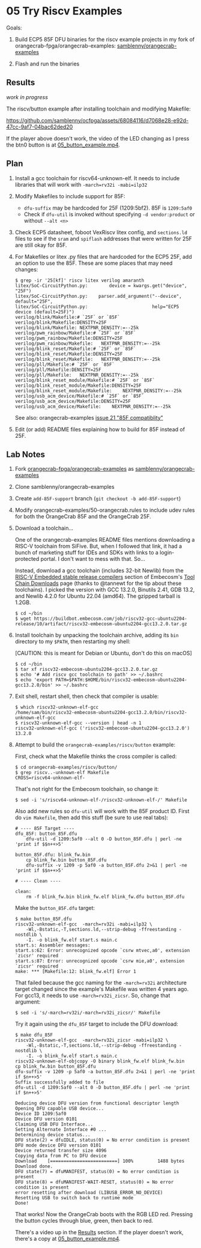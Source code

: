 # 05 Try Riscv Examples

Goals:

1. Build ECP5 85F DFU binaries for the riscv example projects in my fork of
   orangecrab-fpga/orangecrab-examples:
   [samblenny/orangecrab-examples](https://github.com/samblenny/orangecrab-examples)

2. Flash and run the binaries


## Results

*work in progress*

The riscv/button example after installing toolchain and modifying Makefile:

https://github.com/samblenny/ocfpga/assets/68084116/d7068e28-e92d-47cc-9af7-04bac62ded20

If the player above doesn't work, the video of the LED changing as I press the
btn0 button is at [05_button_example.mp4](05_button_example.mp4).


## Plan

1. Install a gcc toolchain for riscv64-unknown-elf. It needs to include
   libraries that will work with `-march=rv32i -mabi=ilp32`

2. Modify Makefiles to include support for 85F:
   - `dfu-suffix` may be hardcoded for 25F (1209:5bf2). 85F is `1209:5af0`
   - Check if `dfu-util` is invoked without specifying `-d vendor:product` or
     without `--alt <n>`

3. Check ECP5 datasheet, foboot VexRiscv litex config, and `sections.ld` files
   to see if the `sram` and `spiflash` addresses that were written for 25F are
   still okay for 85F.

4. For Makefiles or litex .py files that are hardcoded for the ECP5 25F, add an
   option to use the 85F. These are some places that may need changes:

    ```
    $ grep -ir '25[kf]' riscv litex verilog amaranth
    litex/SoC-CircuitPython.py:        device = kwargs.get("device", "25F")
    litex/SoC-CircuitPython.py:    parser.add_argument("--device", default="25F",
    litex/SoC-CircuitPython.py:                        help="ECP5 device (default=25F)")
    verilog/blink/Makefile:# `25F` or `85F`
    verilog/blink/Makefile:DENSITY=25F
    verilog/blink/Makefile:	NEXTPNR_DENSITY:=--25k
    verilog/pwm_rainbow/Makefile:# `25F` or `85F`
    verilog/pwm_rainbow/Makefile:DENSITY=25F
    verilog/pwm_rainbow/Makefile:	NEXTPNR_DENSITY:=--25k
    verilog/blink_reset/Makefile:# `25F` or `85F`
    verilog/blink_reset/Makefile:DENSITY=25F
    verilog/blink_reset/Makefile:	NEXTPNR_DENSITY:=--25k
    verilog/pll/Makefile:# `25F` or `85F`
    verilog/pll/Makefile:DENSITY=25F
    verilog/pll/Makefile:	NEXTPNR_DENSITY:=--25k
    verilog/blink_reset_module/Makefile:# `25F` or `85F`
    verilog/blink_reset_module/Makefile:DENSITY=25F
    verilog/blink_reset_module/Makefile:	NEXTPNR_DENSITY:=--25k
    verilog/usb_acm_device/Makefile:# `25F` or `85F`
    verilog/usb_acm_device/Makefile:DENSITY=25F
    verilog/usb_acm_device/Makefile:	NEXTPNR_DENSITY:=--25k
    ```

   See also: orangecrab-examples
   [issue 21 "85F compatiblity"](https://github.com/orangecrab-fpga/orangecrab-examples/issues/21)

5. Edit (or add) README files explaining how to build for 85F instead of 25F.


## Lab Notes

1. Fork [orangecrab-fpga/orangecrab-examples](https://github.com/orangecrab-fpga/orangecrab-examples)
   as [samblenny/orangecrab-examples](https://github.com/samblenny/orangecrab-examples)

2. Clone samblenny/orangecrab-examples

3. Create `add-85F-support` branch (`git checkout -b add-85F-support`)

4. Modify orangecrab-examples/50-orangecrab.rules to include udev rules for
   both the OrangeCrab 85F and the OrangeCrab 25F.

5. Download a toolchain...

   One of the orangecrab-examples README files mentions downloading a RISC-V
   toolchain from SiFive. But, when I followed that link, it had a bunch of
   marketing stuff for IDEs and SDKs with links to a login-protected portal. I
   don't want to mess with that. So...

   Instead, download a gcc toolchain (includes 32-bit Newlib) from the
   [RISC-V Embedded stable release compilers](https://www.embecosm.com/resources/tool-chain-downloads/#riscv-stable)
   section of Embecosm's
   [Tool Chain Downloads](https://www.embecosm.com/resources/tool-chain-downloads/)
   page (thanks to \@tannewt for the tip about these toolchains). I picked the
   version with GCC 13.2.0, Binutils 2.41, GDB 13.2, and Newlib 4.2.0 for
   Ubuntu 22.04 (amd64). The gzipped tarball is 1.2GB.

    ```
    $ cd ~/bin
    $ wget https://buildbot.embecosm.com/job/riscv32-gcc-ubuntu2204-release/10/artifact/riscv32-embecosm-ubuntu2204-gcc13.2.0.tar.gz
    ```

6. Install toolchain by unpacking the toolchain archive, adding its `bin`
   directory to my `$PATH`, then restarting my shell:

   [CAUTION: this is meant for Debian or Ubuntu, don't do this on macOS]

    ```
    $ cd ~/bin
    $ tar xf riscv32-embecosm-ubuntu2204-gcc13.2.0.tar.gz
    $ echo '# Add riscv gcc toolchain to path' >> ~/.bashrc
    $ echo 'export PATH=$PATH:$HOME/bin/riscv32-embecosm-ubuntu2204-gcc13.2.0/bin' >> ~/.bashrc
    ```

7. Exit shell, restart shell, then check that compiler is usable:

    ```
    $ which riscv32-unknown-elf-gcc
    /home/sam/bin/riscv32-embecosm-ubuntu2204-gcc13.2.0/bin/riscv32-unknown-elf-gcc
    $ riscv32-unknown-elf-gcc --version | head -n 1
    riscv32-unknown-elf-gcc ('riscv32-embecosm-ubuntu2204-gcc13.2.0') 13.2.0
    ```

8. Attempt to build the `orangecrab-examples/riscv/button` example:

   First, check what the Makefile thinks the cross compiler is called:
    ```
    $ cd orangecrab-examples/riscv/button/
    $ grep riscv..-unknown-elf Makefile
    CROSS=riscv64-unknown-elf-
    ```

   That's not right for the Embecosm toolchain, so change it:
    ```
    $ sed -i 's/riscv64-unknown-elf-/riscv32-unknown-elf-/' Makefile
    ```

   Also add new rules so `dfu-util` will work with the 85F product ID. First
   do `vim Makefile`, then add this stuff (be sure to use real tabs):

    ```
    # ---- 85F Target ----
    dfu_85F: button_85F.dfu
        dfu-util -d 1209:5af0 --alt 0 -D button_85F.dfu | perl -ne 'print if $$n++>5'

    button_85F.dfu: blink_fw.bin
        cp blink_fw.bin button_85F.dfu
        dfu-suffix -v 1209 -p 5af0 -a button_85F.dfu 2>&1 | perl -ne 'print if $$n++>5'

    # ---- Clean ----

    clean:
        rm -f blink_fw.bin blink_fw.elf blink_fw.dfu button_85F.dfu
    ```

   Make the `button_85F.dfu` target:
    ```
    $ make button_85F.dfu
    riscv32-unknown-elf-gcc  -march=rv32i -mabi=ilp32 \
        -Wl,-Bstatic,-T,sections.ld,--strip-debug -ffreestanding -nostdlib \
        -I. -o blink_fw.elf start.s main.c
    start.s: Assembler messages:
    start.s:62: Error: unrecognized opcode `csrw mtvec,a0', extension `zicsr' required
    start.s:87: Error: unrecognized opcode `csrw mie,a0', extension `zicsr' required
    make: *** [Makefile:12: blink_fw.elf] Error 1
    ```

   That failed because the gcc naming for the `-march=rv32i` architecture
   target changed since the example's Makefile was written 4 years ago. For
   gcc13, it needs to use `-march=rv32i_zicsr`. So, change that argument:
    ```
    $ sed -i 's/-march=rv32i/-march=rv32i_zicsr/' Makefile
    ```

   Try it again using the `dfu_85F` target to include the DFU download:
    ```
    $ make dfu_85F
    riscv32-unknown-elf-gcc  -march=rv32i_zicsr -mabi=ilp32 \
        -Wl,-Bstatic,-T,sections.ld,--strip-debug -ffreestanding -nostdlib \
        -I. -o blink_fw.elf start.s main.c
    riscv32-unknown-elf-objcopy -O binary blink_fw.elf blink_fw.bin
    cp blink_fw.bin button_85F.dfu
    dfu-suffix -v 1209 -p 5af0 -a button_85F.dfu 2>&1 | perl -ne 'print if $n++>5'
    Suffix successfully added to file
    dfu-util -d 1209:5af0 --alt 0 -D button_85F.dfu | perl -ne 'print if $n++>5'

    Deducing device DFU version from functional descriptor length
    Opening DFU capable USB device...
    Device ID 1209:5af0
    Device DFU version 0101
    Claiming USB DFU Interface...
    Setting Alternate Interface #0 ...
    Determining device status...
    DFU state(2) = dfuIDLE, status(0) = No error condition is present
    DFU mode device DFU version 0101
    Device returned transfer size 4096
    Copying data from PC to DFU device
    Download	[=========================] 100%         1488 bytes
    Download done.
    DFU state(7) = dfuMANIFEST, status(0) = No error condition is present
    DFU state(8) = dfuMANIFEST-WAIT-RESET, status(0) = No error condition is present
    error resetting after download (LIBUSB_ERROR_NO_DEVICE)
    Resetting USB to switch back to runtime mode
    Done!
    ```

   That works! Now the OrangeCrab boots with the RGB LED red. Pressing the
   button cycles through blue, green, then back to red.

   There's a video up in the [Results](#results) section. If the player doesn't
   work, there's a copy at [05_button_example.mp4](05_button_example.mp4).
